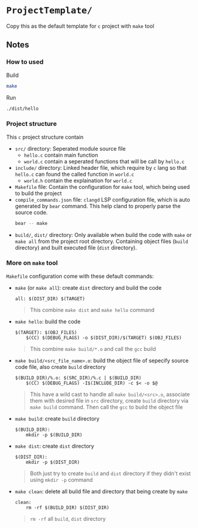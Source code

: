 # `ProjectTemplate/`

Copy this as the default template for `c` project with `make` tool

## Notes

### How to used

Build

```sh
make
```

Run

```sh
./dist/hello
```

### Project structure

This `c` project structure contain
- `src/` directory: Seperated module source file
    - `hello.c` contain main function
    - `world.c` contain a seperated functions that will be call by `hello.c`
- `include/` directory: Linked header file, which require by `c` lang so that `hello.c` can found the called function in `world.c`
    - `world.h` contain the explaination for `world.c`
- `Makefile` file: Contain the configuration for `make` tool, which being used to build the project
- `compile_commands.json` file: `clangd` LSP configuration file, which is auto generated by `bear` command. This help cland to properly parse the source code.
    ```sh
    bear -- make
    ```
- `build/`, `dist/` directory: Only available when build the code with `make` or `make all` from the project root directory. Containing object files (`build` directory) and built executed file (`dist` directory).

### More on `make` tool

`Makefile` configuration come with these default commands:
- `make` (or `make all`): create `dist` directory and build the code
    ```make
    all: $(DIST_DIR) $(TARGET)
    ```
    > This combine `make dist` and `make hello` command
- `make hello`: build the code
    ```make
    $(TARGET): $(OBJ_FILES)
        $(CC) $(DEBUG_FLAGS) -o $(DIST_DIR)/$(TARGET) $(OBJ_FILES)
    ```
    > This combine `make build/*.o` and call the `gcc` build
- `make build/<src_file_name>.o`: build the object file of sepecify source code file, also create `build` directory
    ```make
    $(BUILD_DIR)/%.o: $(SRC_DIR)/%.c | $(BUILD_DIR)
        $(CC) $(DEBUG_FLAGS) -I$(INCLUDE_DIR) -c $< -o $@
    ```
    > This have a wild cast to handle all `make build/<src>.o`, associate them with desired file in `src` directory, create `build` directory via `make build` command. Then call the `gcc` to build the object file
- `make build`: create `build` directory
    ```make
    $(BUILD_DIR):
        mkdir -p $(BUILD_DIR)
    ```
- `make dist`: create `dist` directory
    ```make
    $(DIST_DIR):
        mkdir -p $(DIST_DIR) 
    ```
    > Both just try to create `build` and `dist` directory if they didn't exist using `mkdir -p` command
- `make clean`: delete all build file and directory that being create by `make`
    ```make
    clean:
        rm -rf $(BUILD_DIR) $(DIST_DIR)
    ```
    > `rm -rf` all `build`, `dist` directory


